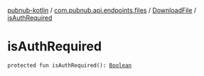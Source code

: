 [pubnub-kotlin](../../index.md) / [com.pubnub.api.endpoints.files](../index.md) / [DownloadFile](index.md) / [isAuthRequired](./is-auth-required.md)

# isAuthRequired

`protected fun isAuthRequired(): `[`Boolean`](https://kotlinlang.org/api/latest/jvm/stdlib/kotlin/-boolean/index.html)